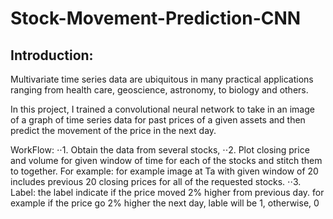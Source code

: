 
# Stock-Movement-Prediction-CNN

## Introduction:
Multivariate time series data are ubiquitous in many practical applications ranging from health care, geoscience, astronomy, to biology and others.

In this project, I  trained a convolutional neural network to take in an image of a graph of time series data for past prices of a given assets and then predict the movement of the price in the next day. 

WorkFlow: 
⋅⋅1. Obtain the data from several stocks, 
⋅⋅2. Plot closing price and volume  for given window of time for each of the stocks and stitch them to together. For example: 
    for example image at Ta with given window of 20 includes previous 20 closing prices for all of the requested stocks.
⋅⋅3. Label: the label indicate if the price moved 2% higher from previous day. for example if the price go 2% higher the next day, lable       will be 1, otherwise, 0 



